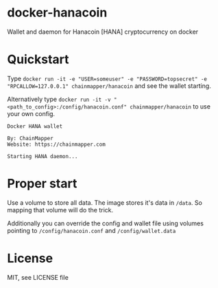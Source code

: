 # docker-hanacoin
Wallet and daemon for Hanacoin [HANA] cryptocurrency on docker

# Quickstart
Type `docker run -it -e "USER=someuser" -e "PASSWORD=topsecret" -e "RPCALLOW=127.0.0.1" chainmapper/hanacoin` and see the wallet starting.

Alternatively type `docker run -it -v "<path_to_config>:/config/hanacoin.conf" chainmapper/hanacoin` to use your own config.

```
Docker HANA wallet

By: ChainMapper
Website: https://chainmapper.com

Starting HANA daemon...
```

# Proper start
Use a volume to store all data. The image stores it's data in `/data`. So mapping that volume will do the trick.

Additionally you can override the config and wallet file using volumes pointing to `/config/hanacoin.conf` and `/config/wallet.data`

# License
MIT, see LICENSE file